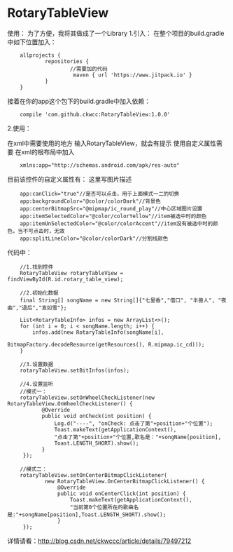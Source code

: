 # RotaryTableView

使用： 
为了方便，我将其做成了一个Library 
1.引入： 
在整个项目的build.gradle中如下位置加入：

        allprojects {
                repositories {
                        //需要加的代码
                         maven { url 'https://www.jitpack.io' }
                }
        }

接着在你的app这个包下的build.gradle中加入依赖：

        compile 'com.github.ckwcc:RotaryTableView:1.0.0'

2.使用：

在xml中需要使用的地方 输入RotaryTableView，就会有提示 
使用自定义属性需要 在xml的根布局中加入

        xmlns:app="http://schemas.android.com/apk/res-auto"

目前该控件的自定义属性有： 
这里写图片描述

        app:canClick="true"//是否可以点击，用于上面模式一二的切换
        app:backgroundColor="@color/colorDark"//背景色
        app:centerBitmapSrc="@mipmap/ic_round_play"//中心区域图片设置
        app:itemSelectedColor="@color/colorYellow"//item被选中时的颜色
        app:itemUnSelectedColor="@color/colorAccent"//item没有被选中时的颜色，当不可点击时，无效
        app:splitLineColor="@color/colorDark"//分割线颜色

代码中：

        //1.找到控件
        RotaryTableView rotaryTableView = findViewById(R.id.rotary_table_view);

        //2.初始化数据
        final String[] songName = new String[]{"七里香","借口", "半兽人", "夜曲","退后","发如雪"};

        List<RotaryTableInfo> infos = new ArrayList<>();
        for (int i = 0; i < songName.length; i++) {
            infos.add(new RotaryTableInfo(songName[i], 
                                    BitmapFactory.decodeResource(getResources(), R.mipmap.ic_cd)));
        }

        //3.设置数据
        rotaryTableView.setBitInfos(infos);

        //4.设置监听
        //模式一：
        rotaryTableView.setOnWheelCheckListener(new RotaryTableView.OnWheelCheckListener() {
               @Override
               public void onCheck(int position) {
                   Log.d("----", "onCheck: 点击了第"+position+"个位置");
                   Toast.makeText(getApplicationContext(),
                   "点击了第"+position+"个位置,歌名是："+songName[position],
                   Toast.LENGTH_SHORT).show();
               }
         });

        //模式二：
        rotaryTableView.setOnCenterBitmapClickListener(
                new RotaryTableView.OnCenterBitmapClickListener() {
                    @Override
                    public void onCenterClick(int position) {
                        Toast.makeText(getApplicationContext(),
                        "当前第0个位置所在的歌曲名是:"+songName[position],Toast.LENGTH_SHORT).show();
                    }
         });

详情请看：http://blog.csdn.net/ckwccc/article/details/79497212
